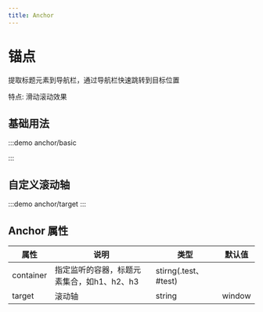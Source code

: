```yaml
---
title: Anchor
---
```


# 锚点
提取标题元素到导航栏，通过导航栏快速跳转到目标位置

特点: 滑动滚动效果

## 基础用法

:::demo
anchor/basic

:::

## 自定义滚动轴

:::demo
anchor/target
:::

## Anchor 属性

| 属性    |  说明  | 类型 | 默认值 |
|---------|-------|------|--------|
| container| 指定监听的容器，标题元素集合，如h1、h2、h3 | stirng(.test、#test) |  |
| target | 滚动轴 | string | window |